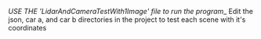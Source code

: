 *USE THE 'LidarAndCameraTestWith1Image' file to run the program*_
Edit the json, car a, and car b directories in the project to test each scene with it's coordinates
